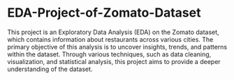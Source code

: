 # EDA-Project-of-Zomato-Dataset
This project is an Exploratory Data Analysis (EDA) on the Zomato dataset, which contains information about restaurants across various cities.
The primary objective of this analysis is to uncover insights, trends, and patterns within the dataset.
Through various techniques, such as data cleaning, visualization, and statistical analysis, this project aims to provide a deeper understanding of the dataset.

